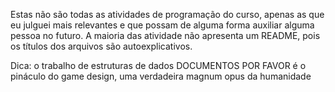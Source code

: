 Estas não são todas as atividades de programação do curso, apenas as que eu julguei mais relevantes e que possam de alguma forma auxiliar alguma pessoa no futuro. A maioria das atividade não apresenta um README, pois os títulos dos arquivos são autoexplicativos.

Dica: o trabalho de estruturas de dados DOCUMENTOS POR FAVOR é o pináculo do game design, uma verdadeira magnum opus da humanidade
